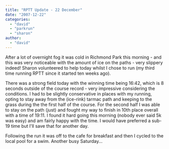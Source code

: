 ```yaml
---
title: "RPTT Update - 22 December"
date: "2007-12-22"
categories: 
  - "david"
  - "parkrun"
  - "sharon"
author:
  - "david"
---
```


After a lot of overnight fog it was cold in Richmond Park this morning - and this was very noticeable with the amount of ice on the paths - very slippery indeed! Sharon volunteered to help today whilst I chose to run (my third time running RPTT since it started ten weeks ago).

There was a strong field today with the winning time being 16:42, which is 8 seconds outside of the course record - very impressive considering the conditions. I had to be slightly conservative in places with my running, opting to stay away from the (ice-rink) tarmac path and keeping to the grass during the the first half of the course. For the second half I was able to stay on the path (just) and fought my way to finish in 10th place overall with a time of 19:11. I found it hard going this morning (nobody ever said 5k was easy) and am fairly happy with the time. I would have preferred a sub-19 time but I'll save that for another day.

Following the run it was off to the cafe for breakfast and then I cycled to the local pool for a swim. Another busy Saturday...
